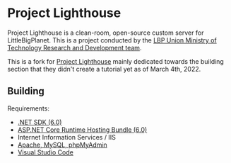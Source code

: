 # Project Lighthouse

Project Lighthouse is a clean-room, open-source custom server for LittleBigPlanet. This is a project conducted by
the [LBP Union Ministry of Technology Research and Development team](https://www.lbpunion.com/technology).

This is a fork for [Project Lighthouse](https://github.com/LBPUnion/ProjectLighthouse) mainly dedicated towards the building section that they didn't create a tutorial yet as of March 4th, 2022.

## Building

Requirements:
- [.NET SDK (6.0)](https://dotnet.microsoft.com/en-us/download/dotnet/6.0)
- [ASP.NET Core Runtime Hosting Bundle (6.0)](https://dotnet.microsoft.com/en-us/download/dotnet/6.0)
- Internet Information Services / IIS
- [Apache, MySQL, phpMyAdmin](http://appserv.org)
- [Visual Studio Code](https://code.visualstudio.com)
